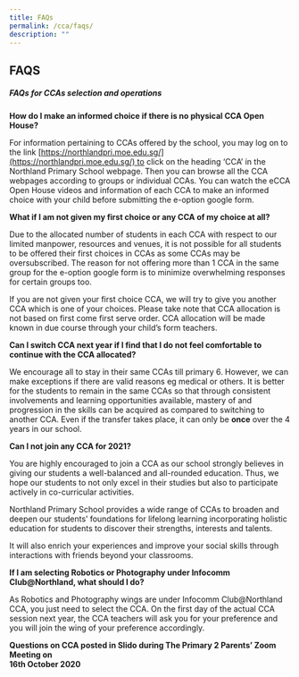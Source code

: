 ```yaml
---
title: FAQs
permalink: /cca/faqs/
description: ""
---
```

## FAQS

##### FAQs for CCAs selection and operations

**How do I make an informed choice if there is no physical CCA Open House?**

For information pertaining to CCAs offered by the school, you may log on to the link
[https://northlandpri.moe.edu.sg/](https://northlandpri.moe.edu.sg/) to click on the heading ‘CCA’ in the Northland Primary School webpage. Then you can browse all the CCA webpages according to groups or individual CCAs. You can watch the eCCA Open House videos and information of each CCA to make an informed choice with your child before submitting the e-option google form.

**What if I am not given my first choice or any CCA of my choice at all?**

Due to the allocated number of students in each CCA with respect to our limited manpower, resources and venues, it is not possible for all students to be offered their first choices in CCAs as some CCAs may be oversubscribed. The reason for not offering more than 1 CCA in the same group for the e-option google form is to minimize overwhelming responses for certain groups too.

If you are not given your first choice CCA, we will try to give you another CCA which is one of your choices. Please take note that CCA allocation is not based on first come first serve order. CCA allocation will be made known in due course through your child’s form teachers.

**Can I switch CCA next year if I find that I do not feel comfortable to continue with the CCA allocated?**

We encourage all to stay in their same CCAs till primary 6. However, we can make exceptions if there are valid reasons eg medical or others. It is better for the students to remain in the same CCAs so that through consistent involvements and learning opportunities available, mastery of and progression in the skills can be acquired as compared to switching to another CCA. Even if the transfer takes place, it can only be **once** over the 4 years in our school.

**Can I not join any CCA for 2021?**

You are highly encouraged to join a CCA as our school strongly believes in giving our students a well-balanced and all-rounded education. Thus, we hope our students to not only excel in their studies but also to participate actively in co-curricular activities. 

Northland Primary School provides a wide range of CCAs to broaden and deepen our students’ foundations for lifelong learning incorporating holistic education for students to discover their strengths, interests and talents. 

It will also enrich your experiences and improve your social skills through interactions with friends beyond your classrooms.

**If I am selecting Robotics or Photography under Infocomm Club@Northland, what should I do?**

As Robotics and Photography wings are under Infocomm Club@Northland CCA, you just need to select the CCA. On the first day of the actual CCA session next year, the CCA teachers will ask you for your preference and you will join the wing of your preference accordingly.

**Questions on CCA posted in Slido during The Primary 2 Parents’ Zoom Meeting on <br>
16th October 2020**